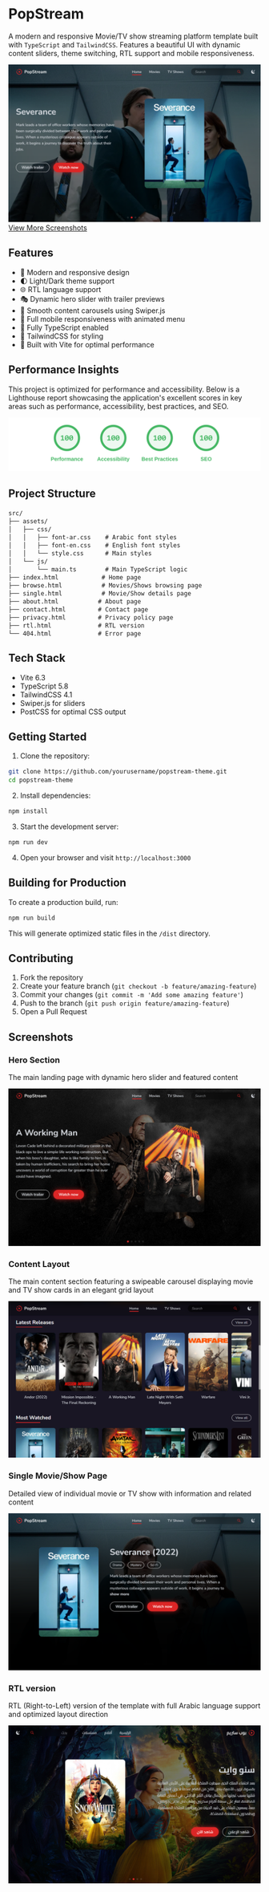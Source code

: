 # PopStream

A modern and responsive Movie/TV show streaming platform template built with `TypeScript` and `TailwindCSS`. Features a beautiful UI with dynamic content sliders, theme switching, RTL support and mobile responsiveness.

![PopStream Demo](screenshots/hero.png)
[View More Screenshots](#screenshots)

## Features

- 🎨 Modern and responsive design
- 🌓 Light/Dark theme support
- 🌐 RTL language support
- 🎭 Dynamic hero slider with trailer previews
- 🔄 Smooth content carousels using Swiper.js
- 📱 Full mobile responsiveness with animated menu
- 🎯 Fully TypeScript enabled
- 🎨 TailwindCSS for styling
- 🚀 Built with Vite for optimal performance

## Performance Insights

This project is optimized for performance and accessibility. Below is a Lighthouse report showcasing the application's excellent scores in key areas such as performance, accessibility, best practices, and SEO.

![Lighthouse Report](lighthouse.svg)

## Project Structure

```
src/
├── assets/
│   ├── css/
│   │   ├── font-ar.css    # Arabic font styles
│   │   ├── font-en.css    # English font styles
│   │   └── style.css      # Main styles
│   └── js/
│       └── main.ts        # Main TypeScript logic
├── index.html            # Home page
├── browse.html           # Movies/Shows browsing page
├── single.html           # Movie/Show details page
├── about.html           # About page
├── contact.html         # Contact page
├── privacy.html         # Privacy policy page
├── rtl.html             # RTL version
└── 404.html             # Error page
```

## Tech Stack

- Vite 6.3
- TypeScript 5.8
- TailwindCSS 4.1
- Swiper.js for sliders
- PostCSS for optimal CSS output

## Getting Started

1. Clone the repository:

```bash
git clone https://github.com/yourusername/popstream-theme.git
cd popstream-theme
```

2. Install dependencies:

```bash
npm install
```

3. Start the development server:

```bash
npm run dev
```

4. Open your browser and visit `http://localhost:3000`

## Building for Production

To create a production build, run:

```bash
npm run build
```

This will generate optimized static files in the `/dist` directory.

## Contributing

1. Fork the repository
2. Create your feature branch (`git checkout -b feature/amazing-feature`)
3. Commit your changes (`git commit -m 'Add some amazing feature'`)
4. Push to the branch (`git push origin feature/amazing-feature`)
5. Open a Pull Request

## Screenshots

### Hero Section

The main landing page with dynamic hero slider and featured content

![Alternative Hero](screenshots/hero%202.png)

### Content Layout

The main content section featuring a swipeable carousel displaying movie and TV show cards in an elegant grid layout

![Content Layout](screenshots/body.png)

### Single Movie/Show Page

Detailed view of individual movie or TV show with information and related content

![Single Page](screenshots/single.png)

### RTL version

RTL (Right-to-Left) version of the template with full Arabic language support and optimized layout direction

![Single Page](screenshots/rtl.png)
